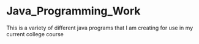# Java_Programming_Work
This is a variety of different java programs that I am creating for use in my current college course
